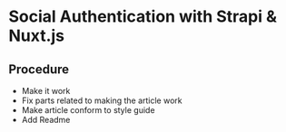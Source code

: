 # Social Authentication with Strapi & Nuxt.js

## Procedure

- Make it work
- Fix parts related to making the article work
- Make article conform to style guide
- Add Readme
